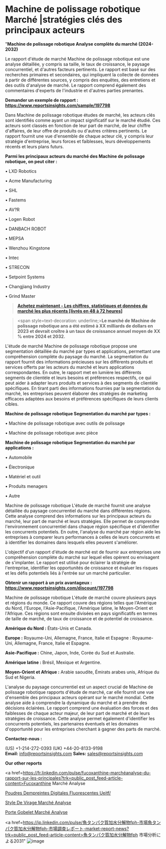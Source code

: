 # Machine de polissage robotique Marché |stratégies clés des principaux acteurs

"<strong>Machine de polissage robotique Analyse complète du marché (2024-2032)</strong>

Le rapport d'étude de marché Machine de polissage robotique est une analyse détaillée, y compris sa taille, le taux de croissance, le paysage concurrentiel, et d'autres facteurs pertinents. Le rapport est basé sur des recherches primaires et secondaires, qui impliquent la collecte de données à partir de différentes sources, y compris des enquêtes, des entretiens et des outils d'analyse de marché. Le rapport comprend également des commentaires d'experts de l'industrie et d'autres parties prenantes.

<strong>Demander un exemple de rapport : </strong><strong><a href=https://www.reportsinsights.com/sample/197798>https://www.reportsinsights.com/sample/197798</a></strong>

Dans Machine de polissage robotique études de marché, les acteurs clés sont identifiés comme ayant un impact significatif sur le marché étudié. Ces acteurs sont classés en fonction de leur part de marché, de leur chiffre d'affaires, de leur offre de produits ou d'autres critères pertinents. Le rapport fournit une vue d'ensemble de chaque acteur clé, y compris leur stratégie d'entreprise, leurs forces et faiblesses, leurs développements récents et leurs plans futurs.

<strong>Parmi les principaux acteurs du marché des Machine de polissage robotique, on peut citer :</strong>

• LXD Robotics

• Acme Manufacturing

• SHL

• Fastems

• AV?R

• Logen Robot

• DANBACH ROBOT

• MEPSA

• Wenzhou Kingstone

• Intec

• STRECON

• Setpoint Systems

• Changjiang Industry

• Grind Master

<blockquote><a href=https://reportsinsights.com/buynow/197798><span style=text-decoration: underline;><strong>Achetez maintenant - Les chiffres, statistiques et données du marché les plus récents [livrés en 48 à 72 heures]</strong></span></a></blockquote>
<blockquote>
<div class=group w-full text-gray-800 dark:text-gray-100 border-b border-black/10 dark:border-gray-900/50 bg-gray-50 dark:bg-[#444654]>
<div class=flex p-4 gap-4 text-base md:gap-6 md:max-w-2xl lg:max-w-xl xl:max-w-3xl md:py-6 lg:px-0 m-auto>
<div class=relative flex flex-col w-[calc(100%-50px)] gap-1 md:gap-3 lg:w-[calc(100%-115px)]>
<div class=flex flex-grow flex-col gap-3>
<div class=min-h-[20px] flex flex-col items-start gap-4 whitespace-pre-wrap break-words>
<div class=result-streaming markdown prose w-full break-words dark:prose-invert light>

<span style=text-decoration: underline;><strong>Le marché de Machine de polissage robotique ans a été estimé à XX milliards de dollars en 2023 et devrait croître à un taux de croissance annuel moyen de XX % entre 2024 et 2032.</strong></span>

</div>
</div>
</div>
</div>
</div>
</div></blockquote>
L'étude de marché Machine de polissage robotique propose une segmentation détaillée du marché par types et applications, permettant une compréhension complète du paysage du marché. La segmentation du rapport fournit des informations précieuses sur les différents produits et services offerts par les acteurs du marché et leurs applications correspondantes. En outre, le rapport met en lumière les différents segments de clientèle et leurs besoins et préférences respectifs, ce qui peut aider à adapter leurs produits et services à des segments de clientèle spécifiques. En tirant parti des informations fournies par la segmentation du marché, les entreprises peuvent élaborer des stratégies de marketing efficaces adaptées aux besoins et préférences spécifiques de leurs clients cibles.

<strong>Machine de polissage robotique Segmentation du marché par types :</strong>

• Machine de polissage robotique avec outils de polissage

• Machine de polissage robotique avec pièce

<strong>Machine de polissage robotique Segmentation du marché par applications :</strong>

• Automobile

• Électronique

• Matériel et outil

• Produits menagers

• Autre

Machine de polissage robotique L'étude de marché fournit une analyse détaillée du paysage concurrentiel du marché dans différentes régions. Cette analyse comprend des informations sur les principaux acteurs du marché, leur part de marché et leurs stratégies. Elle permet de comprendre l'environnement concurrentiel dans chaque région spécifique et d'identifier les concurrents potentiels. En outre, l'analyse du marché par région aide les entreprises à comparer leurs performances à celles de leurs concurrents et à identifier les domaines dans lesquels elles peuvent s'améliorer.

L'objectif d'un rapport d'étude de marché est de fournir aux entreprises une compréhension complète du marché sur lequel elles opèrent ou envisagent de s'implanter. Le rapport est utilisé pour éclairer la stratégie de l'entreprise, identifier les opportunités de croissance et évaluer les risques et les défis potentiels liés à l'entrée sur un marché particulier.

<strong>Obtenir un rapport à un prix avantageux : <a href=https://www.reportsinsights.com/discount/197798>https://www.reportsinsights.com/discount/197798</a></strong>

Machine de polissage robotique L'étude de marché couvre plusieurs pays et régions du monde. Ce rapport couvre des régions telles que l'Amérique du Nord, l'Europe, l'Asie-Pacifique, l'Amérique latine, le Moyen-Orient et l'Afrique. Ces régions sont ensuite divisées en pays significatifs en termes de taille de marché, de taux de croissance et de potentiel de croissance.

<strong>Amérique du Nord :</strong> États-Unis et Canada.

<strong>Europe :</strong> Royaume-Uni, Allemagne, France, Italie et Espagne : Royaume-Uni, Allemagne, France, Italie et Espagne.

<strong>Asie-Pacifique :</strong> Chine, Japon, Inde, Corée du Sud et Australie.

<strong>Amérique latine :</strong> Brésil, Mexique et Argentine.

<strong>Moyen-Orient et Afrique :</strong> Arabie saoudite, Émirats arabes unis, Afrique du Sud et Nigeria.

L'analyse du paysage concurrentiel est un aspect crucial de Machine de polissage robotique rapports d'étude de marché, car elle fournit une vue d'ensemble des principaux acteurs opérant sur le marché mondial. Cette analyse aide à comprendre la dynamique du marché et à prendre des décisions éclairées. Le rapport comprend une évaluation des forces et des faiblesses de chaque acteur majeur, de leur part de marché et de leurs stratégies de croissance. Cette analyse permet également d'identifier les concurrents potentiels, les partenaires éventuels et les domaines d'opportunité pour les entreprises cherchant à gagner des parts de marché.

<strong>Contactez-nous :</strong>

(US) +1-214-272-0393
(UK) +44-20-8133-9198
<strong>Email:</strong> <a>info@reportsinsights.com</a>
<strong>Sales:</strong> <a>sales@reportsinsights.com</a>

<strong>Our other reports</strong>

<a href=https://fr.linkedin.com/pulse/fucoxanthine-marchéanalyse-du-rapport-sur-les-principales?trk=public_post_feed-article-content>Fucoxanthine Marché Analyse</a>

<a href=https://www.linkedin.com/pulse/poudres-dempreintes-digitales-fluorescentes-ueitf/>Poudres Dempreintes Digitales Fluorescentes Ueitf/</a>

<a href=https://www.linkedin.com/pulse/style-de-virage-march%C3%A9-donn%C3%A9es-d%C3%A9taill%C3%A9es-taille-dol0f/>Style De Virage Marché Analyse</a>

<a href=https://www.linkedin.com/pulse/porte-gobelet-march%C3%A9-analyse-des-parts-et-09r5c/>Porte Gobelet Marché Analyse</a>

<a href=https://jp.linkedin.com/pulse/魚タンパク質加水分解物fph-市場魚タンパク質加水分解物fph-市場調査レポート-market-report-news?trk=public_post_feed-article-content>魚タンパク質加水分解物fph 市場分析による2031</a>"
![image](https://github.com/daminid12/RImarketTech/assets/158430485/3b579b81-f782-43d0-9236-ccd05f428797)
